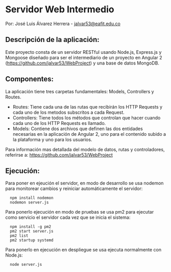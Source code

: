 # Servidor Web Intermedio

Por: José Luis Álvarez Herrera - jalvar53@eafit.edu.co

## Descripción de la aplicación:

Este proyecto consta de un servidor RESTful usando Node.js, Express.js y Mongoose diseñado para ser el intermediario de un
proyecto en Angular 2 (https://github.com/jalvar53/WebProject) y una base de datos MongoDB.

## Componentes:

La aplicación tiene tres carpetas fundamentales: Models, Controllers y Routes.

- Routes: Tiene cada una de las rutas que recibirán los HTTP Requests y cada uno de los metodos subscritos a cada Request.
- Controllers: Tiene todos los métodos que controlan que hacer cuando cada uno de los HTTP Requests es llamado.
- Models: Contiene dos archivos que definen las dos entidades necesarias en la aplicación de Angular 2, uno para el contenido subido a la plataforma y uno para los usuarios.

Para información mas detallada del modelo de datos, rutas y controladores, referirse a: https://github.com/jalvar53/WebProject

## Ejecución:

Para poner en ejeución el servidor, en modo de desarrollo se usa nodemon para monitorear cambios y reiniciar automáticamente el servidor:

```
  npm install nodemon
  nodemon server.js
```

Para ponerlo ejecución en modo de pruebas se usa pm2 para ejecutar como servicio el servidor cada vez que se inicia el sistema:

```
  npm install -g pm2
  pm2 start server.js
  pm2 list
  pm2 startup systemd
```

Para ponerlo en ejecución en despliegue se usa ejecuta normalmente con Node.js:

```
  node server.js
```

